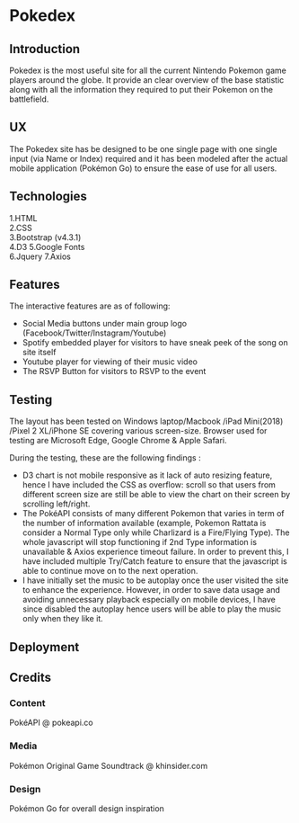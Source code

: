 # Pokedex

## Introduction
Pokedex is the most useful site for all the current Nintendo Pokemon game players around the globe. 
It provide an clear overview of the base statistic along with all the information they required to put their Pokemon on the battlefield.

## UX
The Pokedex site has be designed to be one single page with one single input (via Name or Index) required and it has been modeled after the actual mobile application (Pokémon Go) to ensure the ease of use for all users.


## Technologies
1.HTML  
2.CSS  
3.Bootstrap (v4.3.1)  
4.D3
5.Google Fonts  
6.Jquery
7.Axios

## Features
The interactive features are as of following:  
- Social Media buttons under main group logo (Facebook/Twitter/Instagram/Youtube)
- Spotify embedded player for visitors to have sneak peek of the song on site itself
- Youtube player for viewing of their music video 
- The RSVP Button for visitors to RSVP to the event

## Testing
The layout has been tested on Windows laptop/Macbook /iPad Mini(2018) /Pixel 2 XL/iPhone SE covering various screen-size. Browser used for testing are Microsoft Edge, Google Chrome & Apple Safari.

During the testing, these are the following findings :  
- D3 chart is not mobile responsive as it lack of auto resizing feature, hence I have included the CSS as overflow: scroll so that users from different screen size are still be able to view the chart on their screen by scrolling left/right.
- The PokéAPI consists of many different Pokemon that varies in term of the number of information available (example, Pokemon Rattata is consider a Normal Type only while Charlizard is a Fire/Flying Type). The whole javascript will stop functioning if 2nd Type information is unavailable & Axios experience timeout failure.
In order to prevent this, I have included multiple Try/Catch feature to ensure that the javascript is able to continue move on to the next operation. 
- I have initially set the music to be autoplay once the user visited the site to enhance the experience. However, in order to save data usage and avoiding unnecessary playback especially on mobile devices, I have since disabled the autoplay hence users will be able to play the music only when they like it.

## Deployment

## Credits 

### Content 
PokéAPI @ pokeapi.co

### Media
Pokémon Original Game Soundtrack @ khinsider.com

### Design
Pokémon Go for overall design inspiration